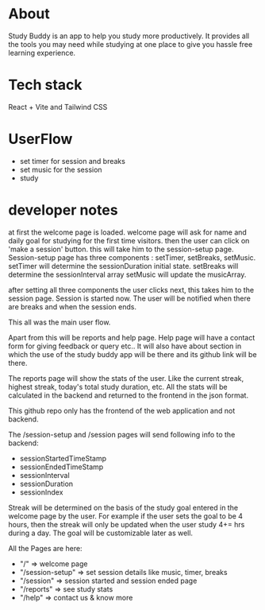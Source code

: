 # About
Study Buddy is an app to help you study more productively. It provides all the tools you may need while studying at one place to give you hassle free learning experience.

# Tech stack 
React + Vite and Tailwind CSS

# UserFlow 
- set timer for session and breaks
- set music for the session
- study 


# developer notes
at first the welcome page is loaded.
welcome page will ask for name and daily goal for studying for the first time visitors. 
then the user can click on 'make a session' button.
this will take him to the session-setup page. 
Session-setup page has three components : setTimer, setBreaks, setMusic.
setTimer will determine the sessionDuration initial state.
setBreaks will determine the sessionInterval array
setMusic will update the musicArray.

after setting all three components the user clicks next, this takes him to the session page.
Session is started now. The user will be notified when there are breaks and when the session ends. 

This all was the main user flow. 

Apart from this will be reports and help page. 
Help page will have a contact form for giving feedback or query etc.. It will also have about section in which the use of the study buddy app will be there and its github link will be there. 

The reports page will show the stats of the user. Like the current streak, highest streak, today's total study duration, etc. 
All the stats will be calculated in the backend and returned to the frontend in the json format. 

This github repo only has the frontend of the web application and not backend. 

The /session-setup and /session pages will send following info to the backend:
- sessionStartedTimeStamp
- sessionEndedTimeStamp
- sessionInterval
- sessionDuration
- sessionIndex

Streak will be determined on the basis of the study goal entered in the welcome page by the user. For example if the user sets the goal to be 4 hours, then 
the streak will only be updated when the user study 4+= hrs during a day. The goal will be customizable later as well.

All the Pages are here:
- "/" => welcome page  
- "/session-setup" => set session details like music, timer, breaks
- "/session" => session started and session ended page
- "/reports" => see study stats
- "/help" => contact us & know more


